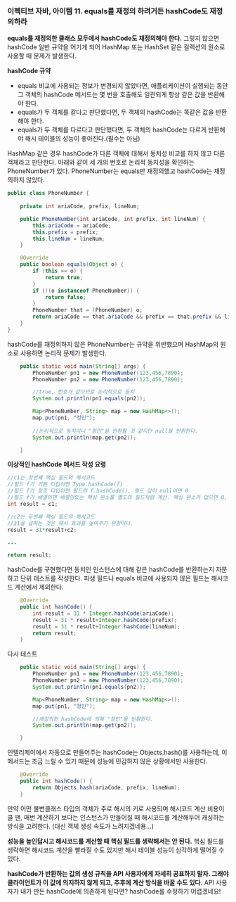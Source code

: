 ### 이펙티브 자바, 아이템 11. equals를 재정의 하려거든 hashCode도 재정의하라

**equals를 재정의한 클래스 모두에서 hashCode도 재정의해야 한다.**
그렇지 않으면 hashCode 일반 규약을 어기게 되어 HashMap 또는 HashSet 같은 컬렉션의 원소로 사용할 때 문제가 발생한다.

**hashCode 규약**

- equals 비교에 사용되는 정보가 변경되지 않았다면, 애플리케이션이 실행되는 동안 그 객체의 hashCode 메서드는 몇 번을 호출해도 일관되게 항상 같은 값을 반환해야 한다.
- equals가 두 객체를 같다고 판단했다면, 두 객체의 hashCode는 똑같은 값을 반환해야 한다.
- equals가 두 객체를 다르다고 판단했다면, 두 객체의 hashCode는 다르게 반환해야 해시 테이블의 성능이 좋아진다.(필수는 아님)

HashMap 같은 경우 hashCode가 다른 객체에 대해서 동치성 비교를 하지 않고 다른 객체라고 판단한다.
아래와 같이 세 개의 번호로 논리적 동치성을 확인하는 PhoneNumber가 있다. PhoneNumber는 equals만 재정의했고 hashCode는 재정의하지 않았다.

```java
public class PhoneNumber {
    
    private int ariaCode, prefix, lineNum;

    public PhoneNumber(int ariaCode, int prefix, int lineNum) {
        this.ariaCode = ariaCode;
        this.prefix = prefix;
        this.lineNum = lineNum;
    }

    @Override
    public boolean equals(Object o) {
        if (this == o) {
            return true;
        }
        if (!(o instanceof PhoneNumber)) {
            return false;
        }
        PhoneNumber that = (PhoneNumber) o;
        return ariaCode == that.ariaCode && prefix == that.prefix && lineNum == that.lineNum;
    }
}

```

hashCode를 재정의하지 않은 PhoneNumber는 규약을 위반했으며 HashMap의 원소로 사용하면 논리적 문제가 발생한다.

```java
    public static void main(String[] args) {
        PhoneNumber pn1 = new PhoneNumber(123,456,7890);
        PhoneNumber pn2 = new PhoneNumber(123,456,7890);

        //true, 번호가 같으므로 논리적으로 동치
        System.out.println(pn1.equals(pn2));

        Map<PhoneNumber, String> map = new HashMap<>();
        map.put(pn1, "정인");
        
        //논리적으로 동치이니 "정인"을 반환활 것 같지만 null을 반환한다.
        System.out.println(map.get(pn2));

    }
```



**이상적인 hashCode 메서드 작성 요령**

```java
//c1는 첫번째 핵심 필드의 해시코드
//필드 f가 기본 타입이면 Type.hashCode(f)
//필드 f가 참조 타입이면 필드의 f.hashCode(), 필드 값이 null이면 0
//필드 f가 배열이면 배열안있는 핵심 원소를 별도의 필드처럼 계산. 핵심 원소가 없으면 0, 모든 원소가 핵심 원소이면 Arrays.hashCode()
int result = c1; 

//c2는 두번째 핵심 필드의 해시코드
//31을 곱하는 것은 해시 효과를 높여주기 위함이다.
result = 31*result+c2;

...

return result;
```

hashCode를 구현했다면 동치인 인스턴스에 대해 같은 hashCode를 반환하는지 자문하고 단위 테스트를 작성한다.
파생 필드나 equals 비교에 사용되지 않은 필드는 해시코드 계산에서 제외한다.

```java
    @Override
    public int hashCode() {
        int result = 31 * Integer.hashCode(ariaCode);
        result = 31 * result+Integer.hashCode(prefix);
        result = 31 * result+Integer.hashCode(lineNum);
        return result;
    }
```

다시 테스트

```java
    public static void main(String[] args) {
        PhoneNumber pn1 = new PhoneNumber(123,456,7890);
        PhoneNumber pn2 = new PhoneNumber(123,456,7890);
        System.out.println(pn1.equals(pn2));

        Map<PhoneNumber, String> map = new HashMap<>();
        map.put(pn1, "정인");

        //재정의한 hashCode에 의해 "정인"을 반환한다.
        System.out.println(map.get(pn2));

    }
```

인텔리제이에서 자동으로 만들어주는 hashCode는 Objects.hash()를 사용하는데, 이 메서드는 조금 느릴 수 있기 때문에 성능에 민감하지 않은 상황에서만 사용한다.

```java
    @Override
    public int hashCode() {
        return Objects.hash(ariaCode, prefix, lineNum);
    }
```

만약 어떤 불변클래스 타입의 객체가 주로 해시의 키로 사용되며 해시코드 계산 비용이 클 땐,
매번 계산하기 보다는 인스턴스가 만들어질 때 해시코드를 계산해두어 캐싱하는 방식을 고려한다. (대신 객체 생성 속도가 느려지겠네용...)

**성능을 높인답시고 해시코드를 계산할 때 핵심 필드를 생략해서는 안 된다.**
핵심 필드를 생략하면 해시코드 계산을 빨라질 수도 있지만 해시 테이블 성능이 심각하게 떨어질 수 있다.

**hashCode가 반환하는 값의 생성 규칙을 API 사용자에게 자세히 공표하지 말자. 그래야 클라이언트가 이 값에 의지하지 않게 되고, 추후에 계산 방식을 바꿀 수도 있다.**
API 사용자가 내가 만든 hashCode에 의존하게 된다면? hashCode를 수정하기 어렵겠네요!
